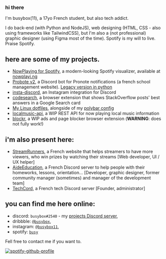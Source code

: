 ### hi there
I'm busybox(11), a 17yo French student, but also tech addict.

I do back-end (with Python and NodeJS), web designing (HTML, CSS - also using frameworks like TailwindCSS), but I'm also a (not professional) graphic designer (using Figma most of the time).
Spotify is my will to live. Praise Spotify.

## here are some of my projects.
- [NowPlaying for Spotify](https://github.com/busybox11/NowPlaying-for-Spotify), a modern-looking Spotify visualizer, available at [nowplayi.ng](https://nowplayi.ng)
- [Probote v2](https://github.com/busybox11/probote-v2), a Discord bot for Pronote notifications (a french school management website). [Legacy version in python](https://github.com/busybox11/probote)
- [insta-discord](https://github.com/busybox11/insta-discord), an Instagram integration for Discord
- [codesearch](https://github.com/busybox11/codesearch), a browser extension that shows StackOverflow posts' best answers in a Google Search card
- [My Linux dotfiles](https://github.com/busybox11/dotfiles), alongside of my [polybar config](https://github.com/busybox11/spotify-polybar)
- [localmusic-api](https://github.com/busybox11/localmusic-api), a WIP REST API for now playing local music information
- [blockr](https://github.com/busybox11/blockr), a WIP ads and page blocker browser extension (**WARNING**: does not fully work!)

## i'm also present here:
- [StreamRunners](https://streamrunners.fr/affiliate/busybox11), a French website that helps streamers to have more viewers, who win prizes by watching their streams [Web developer, UI / UX helper]
- [AideEducation](https://aideeducation.fr/), a French Discord server to help people with their homeworks, lessons, orientation... [Developer, graphic designer, former community manager (sometimes) and manager of the development team]
- [TechCord](https://discord.gg/svZ2PSm), a French tech Discord server [Founder, administrator]

## you can find me here online:
- discord: `busybox#2540` - my [projects Discord server](https://discord.gg/DMmk8Sc),
- dribbble: [`@busybox`](https://dribbble.com/busybox),
- instagram: [`@busybox11`](https://instagram.com/busybox11),
- spotify: [`busy`](https://open.spotify.com/user/yha0gdu9143vclyk0cuqoro0m)

Fell free to contact me if you want to.

[![spotify-github-profile](https://spotify-github-profile.vercel.app/api/view?uid=yha0gdu9143vclyk0cuqoro0m&cover_image=true&theme=default)](https://github.com/kittinan/spotify-github-profile)
